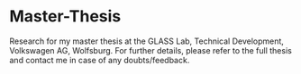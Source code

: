 # Master-Thesis
Research for my master thesis at the GLASS Lab, Technical Development, Volkswagen AG, Wolfsburg. For further details, please refer to the full thesis and contact me in case of any doubts/feedback.
